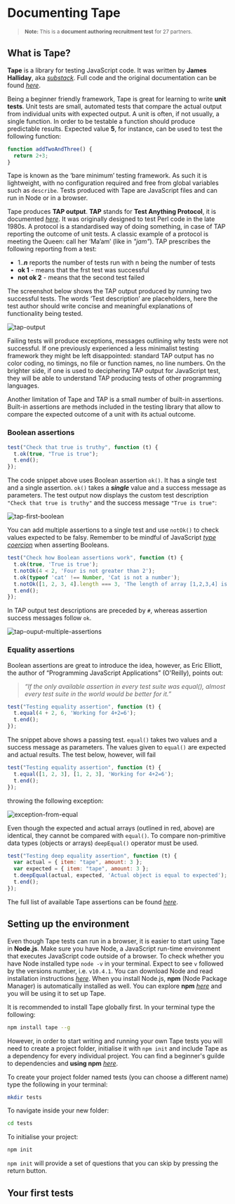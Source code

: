 # Documenting Tape
><small> **Note:** This is a **document authoring recruitment test** for 27 partners.</small>
## What is Tape?

**Tape** is a library for testing JavaScript code. It was written by **James Halliday**, aka [*substack*](https://substack.net/). Full code and the original documentation can be found [*here*](https://github.com/substack/tape).

Being a beginner friendly framework, Tape is great for learning to write **unit tests**. Unit tests are small, automated tests that compare the actual output from individual units with expected output. A unit is often, if not usually, a single function. In order to be testable a function should produce predictable results. Expected value **5**, for instance, can be used to test the following function:
```js
function addTwoAndThree() {
  return 2+3;
}
```
Tape is known as the ‘bare minimum’ testing framework. As such it is lightweight, with no configuration required and free from global variables such as `describe`. Tests produced with Tape are JavaScript files and can run in Node or in a browser.

Tape produces **TAP output**. **TAP** stands for **Test Anything Protocol**, it is documented [*here*](https://testanything.org/). It was originally designed to test Perl code in the late 1980s. A protocol is a standardised way of doing something, in case of TAP reporting the outcome of unit tests. A classic example of a protocol is meeting the Queen: call her ‘Ma’am’ (like in *"jam"*). TAP prescribes the following reporting from a test:

+ 1..***n*** reports the number of tests run with n being the number of tests
+ **ok 1** <message> - means that the frst test was successful
+ **not ok 2**  <message> - means that the second test failed

The screenshot below shows the TAP output produced by running two successful tests. The words ‘Test description’ are placeholders, here the test author should write concise and meaningful explanations of functionality being tested.

![tap-output](https://user-images.githubusercontent.com/18426161/46638963-61ea2f00-cb5b-11e8-9d5c-383f92c53b22.png)

Failing tests will produce exceptions, messages outlining why tests were not successful. If one previously experienced a less minimalist testing framework they might be left disappointed: standard TAP output has no color coding, no timings, no file or function names, no line numbers. On the brighter side, if one is used to deciphering TAP output for JavaScript test, they will be able to understand TAP producing tests of other programming languages.

Another limitation of Tape and TAP is a small number of built-in assertions. Built-in assertions are methods included in the testing library that allow to compare the expected outcome of a unit with its actual outcome.

### Boolean assertions

```js
test("Check that true is truthy", function (t) {
  t.ok(true, "True is true");
  t.end();
});
```
The code snippet above uses Boolean assertion `ok()`. It has a single test and a single assertion. `ok()` takes a ***single*** value and a success message as parameters. The test output now displays the custom test description `"Check that true is truthy"` and the success message `"True is true"`:

![tap-first-boolean](https://user-images.githubusercontent.com/18426161/46670202-7107c600-cbc9-11e8-83ef-02d5c32eae44.png)

You can add multiple assertions to a single test and use `notOk()` to check values expected to be falsy. Remember to be mindful of JavaScript [*type coercion*](https://medium.freecodecamp.org/js-type-coercion-explained-27ba3d9a2839) when asserting Booleans.

```js
test("Check how Boolean assertions work", function (t) {
  t.ok(true, 'True is true');
  t.notOk(4 < 2, 'Four is not greater than 2');
  t.ok(typeof 'cat' !== Number, 'Cat is not a number');
  t.notOk([1, 2, 3, 4].length === 3, 'The length of array [1,2,3,4] is not 3');
  t.end();
});
```

In TAP output test descriptions are preceded by `#`, whereas assertion success messages follow `ok`.

![tap-ouput-multiple-assertions](https://user-images.githubusercontent.com/18426161/46672458-65b79900-cbcf-11e8-951a-23464a673e2a.png)

### Equality assertions

Boolean assertions are great to introduce the idea, however, as Eric Elliott, the author of “Programming JavaScript Applications” (O'Reilly), points out:

> *“If the only available assertion in every test suite was equal(), almost every test suite in the world would be better for it.”*

```js
test("Testing equality assertion", function (t) {
  t.equal(4 + 2, 6, 'Working for 4+2=6');
  t.end();
});
```

The snippet above shows a passing test. `equal()` takes two values and a success message as parameters. The values given to `equal()` are expected and actual results. The test below, however, will fail

```js
test("Testing equality assertion", function (t) {
  t.equal([1, 2, 3], [1, 2, 3], 'Working for 4+2=6');
  t.end();
});
```
throwing the following exception:

![exception-from-equal](https://user-images.githubusercontent.com/18426161/46675291-00b37180-cbd6-11e8-9217-60ec37153fb0.png)

Even though the expected and actual arrays (outlined in red, above) are identical, they cannot be compared with `equal()`. To compare non-primitive data types (objects or arrays) `deepEqual()` operator must be used.

```js
test("Testing deep equality assertion", function (t) {
  var actual = { item: "tape", amount: 3 };
  var expected = { item: "tape", amount: 3 };
  t.deepEqual(actual, expected, 'Actual object is equal to expected');
  t.end();
});
```
The full list of available Tape assertions can be found [*here*](https://github.com/substack/tape).

## Setting up the environment

Even though Tape tests can run in a browser, it is easier to start using Tape in **Node.js**. Make sure you have Node, a JavaScript run-time environment that executes JavaScript code outside of a browser. To check whether you have Node installed type `node -v` in your terminal. Expect to see `v` followed by the versions number, i.e. `v10.4.1`. You can download Node and read installation instructions [*here*](https://nodejs.org/en/download/). When you install Node.js, **npm** (Node Package Manager) is automatically installed as well. You can explore **npm** [*here*](https://docs.npmjs.com/) and you will be using it to set up Tape.

It is recommended to install Tape globally first. In your terminal type the following:

```sh
npm install tape --g
```
However, in order to start writing and running your own Tape tests you will need to create a project folder, initialise it with `npm init` and include Tape as a dependency for every individual project. You can find a beginner's guilde to dependencies and **using npm** [*here*](https://nodesource.com/blog/an-absolute-beginners-guide-to-using-npm/).

To create your project folder named tests (you can choose a different name) type the following in your terminal:

```sh
mkdir tests
```
To navigate inside your new folder:

```sh
cd tests
```
To initialise your project:

```sh
npm init
```
`npm init` will provide a set of questions that you can skip by pressing the return button. 


## Your first tests
